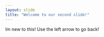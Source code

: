 ```yaml
---
layout: slide
title: "Welcome to our second slide!"
---
```

Im new to this!
Use the left arrow to go back!
